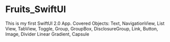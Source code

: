 # Fruits_SwiftUI
This is my first SwiftUI 2.0 App.
Covered Objects: Text, NavigationView, List View, TabView, Toggle, Group, GroupBox, DisclosureGroup, Link, Button, Image, Divider 
Linear Gradient, Capsule
